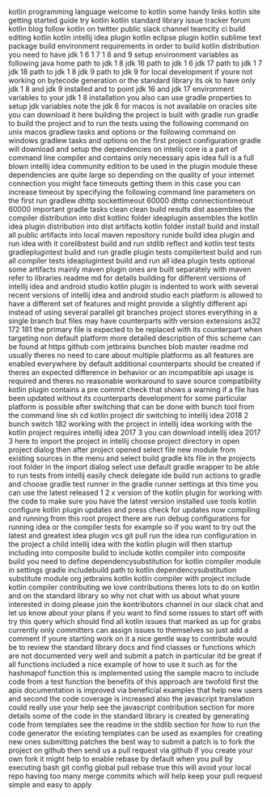 kotlin programming language welcome to kotlin some handy links kotlin site getting started guide try kotlin kotlin standard library issue tracker forum kotlin blog follow kotlin on twitter public slack channel teamcity ci build editing kotlin kotlin intellij idea plugin kotlin eclipse plugin kotlin sublime text package build environment requirements in order to build kotlin distribution you need to have jdk 1 6 1 7 1 8 and 9 setup environment variables as following java home path to jdk 1 8 jdk 16 path to jdk 1 6 jdk 17 path to jdk 1 7 jdk 18 path to jdk 1 8 jdk 9 path to jdk 9 for local development if youre not working on bytecode generation or the standard library its ok to have only jdk 1 8 and jdk 9 installed and to point jdk 16 and jdk 17 environment variables to your jdk 1 8 installation you also can use gradle properties to setup jdk variables note the jdk 6 for macos is not available on oracles site you can download it here building the project is built with gradle run gradle to build the project and to run the tests using the following command on unix macos gradlew tasks and options or the following command on windows gradlew tasks and options on the first project configuration gradle will download and setup the dependencies on intellij core is a part of command line compiler and contains only necessary apis idea full is a full blown intellij idea community edition to be used in the plugin module these dependencies are quite large so depending on the quality of your internet connection you might face timeouts getting them in this case you can increase timeout by specifying the following command line parameters on the first run gradlew dhttp sockettimeout 60000 dhttp connectiontimeout 60000 important gradle tasks clean clean build results dist assembles the compiler distribution into dist kotlinc folder ideaplugin assembles the kotlin idea plugin distribution into dist artifacts kotlin folder install build and install all public artifacts into local maven repository runide build idea plugin and run idea with it corelibstest build and run stdlib reflect and kotlin test tests gradleplugintest build and run gradle plugin tests compilertest build and run all compiler tests ideaplugintest build and run all idea plugin tests optional some artifacts mainly maven plugin ones are built separately with maven refer to libraries readme md for details building for different versions of intellij idea and android studio kotlin plugin is indented to work with several recent versions of intellij idea and android studio each platform is allowed to have a different set of features and might provide a slightly different api instead of using several parallel git branches project stores everything in a single branch but files may have counterparts with version extensions as32 172 181 the primary file is expected to be replaced with its counterpart when targeting non default platform more detailed description of this scheme can be found at https github com jetbrains bunches blob master readme md usually theres no need to care about multiple platforms as all features are enabled everywhere by default additional counterparts should be created if theres an expected difference in behavior or an incompatible api usage is required and theres no reasonable workaround to save source compatibility kotlin plugin contains a pre commit check that shows a warning if a file has been updated without its counterparts development for some particular platform is possible after switching that can be done with bunch tool from the command line sh cd kotlin project dir switching to intellij idea 2018 2 bunch switch 182 working with the project in intellij idea working with the kotlin project requires intellij idea 2017 3 you can download intellij idea 2017 3 here to import the project in intellij choose project directory in open project dialog then after project opened select file new module from existing sources in the menu and select build gradle kts file in the projects root folder in the import dialog select use default gradle wrapper to be able to run tests from intellij easily check delegate ide build run actions to gradle and choose gradle test runner in the gradle runner settings at this time you can use the latest released 1 2 x version of the kotlin plugin for working with the code to make sure you have the latest version installed use tools kotlin configure kotlin plugin updates and press check for updates now compiling and running from this root project there are run debug configurations for running idea or the compiler tests for example so if you want to try out the latest and greatest idea plugin vcs git pull run the idea run configuration in the project a child intellij idea with the kotlin plugin will then startup including into composite build to include kotlin compiler into composite build you need to define dependencysubstitution for kotlin compiler module in settings gradle includebuild path to kotlin dependencysubstitution substitute module org jetbrains kotlin kotlin compiler with project include kotlin compiler contributing we love contributions theres lots to do on kotlin and on the standard library so why not chat with us about what youre interested in doing please join the kontributors channel in our slack chat and let us know about your plans if you want to find some issues to start off with try this query which should find all kotlin issues that marked as up for grabs currently only committers can assign issues to themselves so just add a comment if youre starting work on it a nice gentle way to contribute would be to review the standard library docs and find classes or functions which are not documented very well and submit a patch in particular itd be great if all functions included a nice example of how to use it such as for the hashmapof function this is implemented using the sample macro to include code from a test function the benefits of this approach are twofold first the apis documentation is improved via beneficial examples that help new users and second the code coverage is increased also the javascript translation could really use your help see the javascript contribution section for more details some of the code in the standard library is created by generating code from templates see the readme in the stdlib section for how to run the code generator the existing templates can be used as examples for creating new ones submitting patches the best way to submit a patch is to fork the project on github then send us a pull request via github if you create your own fork it might help to enable rebase by default when you pull by executing bash git config global pull rebase true this will avoid your local repo having too many merge commits which will help keep your pull request simple and easy to apply